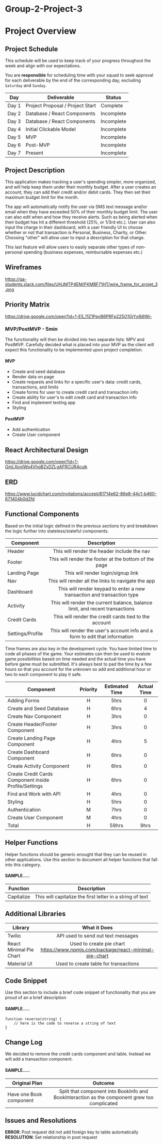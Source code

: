 # Group-2-Project-3

# Project Overview

## Project Schedule

This schedule will be used to keep track of your progress throughout the week and align with our expectations.  

You are **responsible** for scheduling time with your squad to seek approval for each deliverable by the end of the corresponding day, excluding `Saturday` and `Sunday`.

|  Day | Deliverable | Status
|---|---| ---|
|Day 1| Project Proposal / Project Start | Complete
|Day 2| Database / React Components | Incomplete
|Day 3| Database / React Components | Incomplete
|Day 4| Initial Clickable Model | Incomplete
|Day 5| MVP  | Incomplete
|Day 6| Post-MVP | Incomplete
|Day 7| Present | Incomplete


## Project Description

This application makes tracking a user's spending simpler, more organized, and will help keep them under their monthly budget. After a user creates an account, they can add their credit and/or debit cards. They then set their maximum budget limit for the month.

The app will automatically notify the user via SMS text message and/or email when they have exceeded 50% of their monthly budget limit. The user can also edit when and how they receive alerts. Such as being alerted when their budget has hit a different threshold (25%, or 1/3rd etc.). User can also input the charge in their dashboard, with a user friendly UI to choose whether or not that transaction is Personal, Business, Charity, or Other.  Choosing "other" will allow user to input a description for that charge.

This last feature will allow users to easily separate other types of non-personal spending (business expenses, reimbursable expenses etc.)

## Wireframes

https://ga-students.slack.com/files/UHJMTP4EM/FKMBF71HT/wire_frame_for_projet_3.png

## Priority Matrix

https://drive.google.com/open?id=1-E5_11Z1PpvB6PRFp225O1GjYy8j6Wi- 

### MVP/PostMVP - 5min

The functionality will then be divided into two separate lists: MPV and PostMVP.  Carefully decided what is placed into your MVP as the client will expect this functionality to be implemented upon project completion.  

#### MVP 

- Create and seed database
- Render data on page
- Create requests and links for a specific user's data: credit cards, transactions, and limits
- Create forms for user to create credit card and transaction info
- Create ability for user's to edit credit card and transaction info
- Find and implement texting app
- Styling

#### PostMVP 

- Add authentication
- Create User component

## React Architectural Design

https://drive.google.com/open?id=1-GmLXoniWp4VhqBZxDZLgAFRCUR4cujk

## ERD

https://www.lucidchart.com/invitations/accept/81714e62-86e8-44c1-b460-671404b0d2fd

## Functional Components

Based on the initial logic defined in the previous sections try and breakdown the logic further into stateless/stateful components. 

| Component | Description | 
| --- | :---: |  
| Header | This will render the header include the nav | 
| Footer | This will render the footer at the bottom of the page |
| Landing Page | This will render login/signup link | 
| Nav | This will render all the links to navigate the app | 
| Dashboard | This will render keypad to enter a new transaction and transaction type | 
| Activity | This will render the current balance, balance limit, and recent transactions | 
| Credit Cards | This will render the credit cards tied to the account | 
| Settings/Profile | This will render the user's account info and a form to edit that information | 

Time frames are also key in the development cycle.  You have limited time to code all phases of the game.  Your estimates can then be used to evalute game possibilities based on time needed and the actual time you have before game must be submitted. It's always best to pad the time by a few hours so that you account for the unknown so add and additional hour or two to each component to play it safe.

| Component | Priority | Estimated Time | Actual Time |
| --- | :---: |  :---: | :---: |
| Adding Forms | H | 5hrs| 0 |
| Create and Seed Database | H | 6hrs| 4 |
| Create Nav Component | H | 3hrs| 0 |
| Create Header/Footer Component | H | 3hrs| 0 |
| Create Landing Page Component | H | 4hrs| 5 |
| Create Dashboard Component | H | 6hrs| 0 |
| Create Activity Component | H | 6hrs| 0 |
| Create Credit Cards Component inside Profile/Settings | H | 6hrs| 0 |
| Find and Work with API | H | 4hrs| 0 |
| Styling | H | 5hrs| 0 |
| Authentication | M | 7hrs| 0 |
| Create User Component | M | 4hrs| 0 |
| Total | H | 59hrs| 9hrs | 

## Helper Functions
Helper functions should be generic enought that they can be reused in other applications. Use this section to document all helper functions that fall into this category.

#### SAMPLE.....
| Function | Description | 
| --- | :---: |  
| Capitalize | This will capitalize the first letter in a string of text | 

## Additional Libraries

| Library | What it Does | 
| --- | :---: |  
| Twilio | API used to send out text messages | 
| React Minimal Pie Chart | Used to create pie chart https://www.npmjs.com/package/react-minimal-pie-chart |
| Material UI | Used to create table for transactions | 


## Code Snippet

Use this section to include a brief code snippet of functionality that you are proud of an a brief description  

#### SAMPLE.....
```
function reverse(string) {
	// here is the code to reverse a string of text
}
```

## Change Log
We decided to remove the credit cards component and table. Instead we will add a transaction component.

#### SAMPLE.....
| Original Plan | Outcome | 
| --- | :---: |  
| Have one Book component | Split that component into BookInfo and BookInteraction as the component grew too complicated | 

## Issues and Resolutions

**ERROR**: Post request did not add foreign key to table automatically                       
**RESOLUTION**: Set relationship in post request
